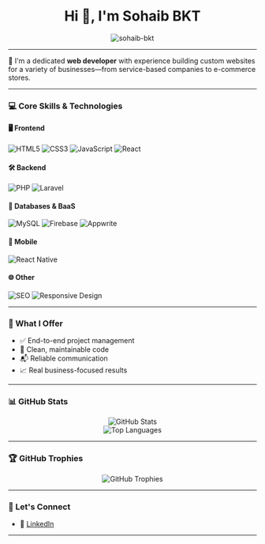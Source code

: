 <h1 align="center">Hi 👋, I'm Sohaib BKT</h1>

<p align="center">
  <img src="https://komarev.com/ghpvc/?username=sohaib-bkt&label=Profile%20views&color=0e75b6&style=flat" alt="sohaib-bkt" />
</p>

---

🎯 I'm a dedicated **web developer** with experience building custom websites for a variety of businesses—from service-based companies to e-commerce stores.

---

### 💻 Core Skills & Technologies

#### 🖥️ Frontend
![HTML5](https://img.shields.io/badge/HTML5-E34F26?style=for-the-badge&logo=html5&logoColor=white)
![CSS3](https://img.shields.io/badge/CSS3-1572B6?style=for-the-badge&logo=css3&logoColor=white)
![JavaScript](https://img.shields.io/badge/JavaScript-F7DF1E?style=for-the-badge&logo=javascript&logoColor=black)
![React](https://img.shields.io/badge/React-20232A?style=for-the-badge&logo=react&logoColor=61DAFB)

#### 🛠️ Backend
![PHP](https://img.shields.io/badge/PHP-777BB4?style=for-the-badge&logo=php&logoColor=white)
![Laravel](https://img.shields.io/badge/Laravel-F05340?style=for-the-badge&logo=laravel&logoColor=white)

#### 🧠 Databases & BaaS
![MySQL](https://img.shields.io/badge/MySQL-005C84?style=for-the-badge&logo=mysql&logoColor=white)
![Firebase](https://img.shields.io/badge/Firebase-FFCA28?style=for-the-badge&logo=firebase&logoColor=black)
![Appwrite](https://img.shields.io/badge/Appwrite-F02E65?style=for-the-badge&logo=appwrite&logoColor=white)

#### 📱 Mobile
![React Native](https://img.shields.io/badge/React_Native-20232A?style=for-the-badge&logo=react&logoColor=61DAFB)

#### 🌐 Other
![SEO](https://img.shields.io/badge/SEO-Best%20Practices-brightgreen?style=for-the-badge)
![Responsive Design](https://img.shields.io/badge/Responsive--Design-2C3E50?style=for-the-badge&logo=css3&logoColor=white)

---

### 🚀 What I Offer

- ✅ End-to-end project management  
- 🧼 Clean, maintainable code  
- 📬 Reliable communication  
- 📈 Real business-focused results  

---

### 📊 GitHub Stats

<p align="center">
  <img src="https://github-readme-stats.vercel.app/api?username=sohaib-bkt&show_icons=true&theme=radical" alt="GitHub Stats" />
  <br />
  <img src="https://github-readme-stats.vercel.app/api/top-langs/?username=sohaib-bkt&layout=compact&theme=radical" alt="Top Languages" />
</p>

---
### 🏆 GitHub Trophies

<p align="center">
  <img src="https://github-profile-trophy.vercel.app/?username=sohaib-bkt&theme=radical&no-frame=true&column=6" alt="GitHub Trophies" />
</p>

---

### 🔗 Let's Connect

- 💼 [LinkedIn](https://www.linkedin.com/in/sohaib-bouktiba-19a0002a7/)

---
